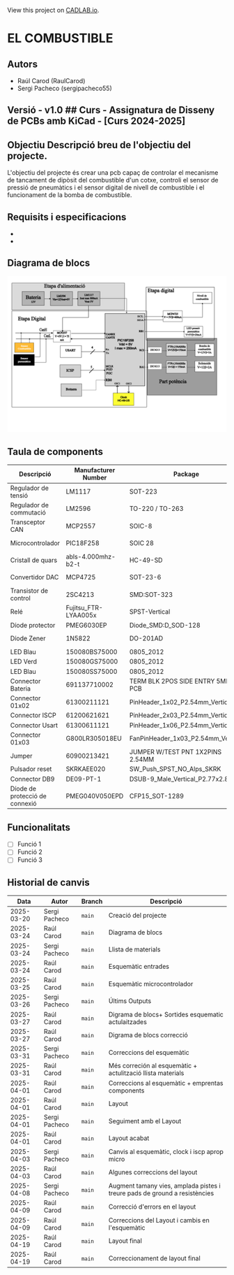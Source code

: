 View this project on [CADLAB.io](https://cadlab.io/project/29049). 

# EL COMBUSTIBLE

## Autors
- Raúl Carod (RaulCarod)
- Sergi Pacheco (sergipacheco55)

## Versió - v1.0 ## Curs - Assignatura de Disseny de PCBs amb KiCad - [Curs 2024-2025]

## Objectiu Descripció breu de l'objectiu del projecte.
L'objectiu del projecte és crear una pcb capaç de controlar el mecanisme de tancament de dipòsit del combustible d'un cotxe, controli el sensor de pressió de pneumàtics i el sensor digital de nivell de combustible i el funcionament de la bomba de combustible.
## Requisits i especificacions
- 
- 

## Diagrama de blocs
![Diagrama de bloques](Diagrama%20de%20bloques%20final.png)

## Taula de components
| Descripció                 | Manufacturer Number | Package  | Datasheet | Proveïdor | Unitats |
|----------------------------|--------------------|---------|----------|----------|---------|
| Regulador de tensió        | LM1117            | SOT-223 | [Enllaç](https://www.ti.com/lit/ds/symlink/lm1117.pdf) | Mouser | 1 |
| Regulador de commutació    | LM2596            | TO-220 / TO-263 | [Enllaç](https://www.ti.com/lit/ds/symlink/lm2596.pdf) |Mouser | 1 |
| Transceptor CAN            | MCP2557           | SOIC-8  | [Enllaç](https://www.digikey.es/es/products/detail/microchip-technology/MCP2557FD-H-SN/6009299?gclsrc=aw.ds&&utm_adgroup=&utm_source=google&utm_medium=cpc&utm_campaign=PMax_Product_All%20Products&utm_term=&productid=6009299&utm_content=&utm_id=go_cmp-20199915072_adg-_ad-__dev-c_ext-_prd-6009299_sig-Cj0KCQjw_JzABhC2ARIsAPe3ynpUKI6YB1CwYhuxLEUHioMMJoSxuswcCzv73NbuUfjEhpO7h3KmzM0aAg-ZEALw_wcB&gad_source=1&gbraid=0AAAAADrbLli4DwHuL2SABBDwoZRf1ZzGQ&gclid=Cj0KCQjw_JzABhC2ARIsAPe3ynpUKI6YB1CwYhuxLEUHioMMJoSxuswcCzv73NbuUfjEhpO7h3KmzM0aAg-ZEALw_wcB&gclsrc=aw.ds) | DigiKey | 1 |
| Microcontrolador           | PIC18F258         | SOIC 28 | [Enllaç](https://ww1.microchip.com/downloads/en/devicedoc/39564c.pdf) | DigiKey / Mouser | 1 |
| Cristall de quars          | abls-4.000mhz-b2-t | HC-49-SD | [Enllaç](https://www.mouser.es/ProductDetail/ABRACON/ABLS-4000MHZ-B2-T?qs=D0XpjEo%2FJ5C3RozMqbjMZQ%3D%3D&mgh=1&vip=1&utm_id=19103542967&utm_source=google&utm_medium=cpc&utm_marketing_tactic=emeacorp&gad_source=1&gbraid=0AAAAADn_wf3OXCEtXcIA5_5RcBvoSepTR&gclid=Cj0KCQjw_JzABhC2ARIsAPe3ynqsKUWHLoPzyu7DV4PfzRyfIg9Ooyksv1cDZuEIGajdSMNtnR05LqEaAmMCEALw_wcB) | Mouser | 1 |
| Convertidor DAC            | MCP4725           | SOT-23-6 | [Enllaç](https://ww1.microchip.com/downloads/en/devicedoc/22039d.pdf) | DigiKey / Mouser | 1 |
| Transistor de control | 2SC4213 | SMD:SOT-323 | [Enllaç](https://toshiba.semicon-storage.com/info/docget.jsp?did=19305&prodName=2SC4213) | Mouser | 2 |
| Relé | Fujitsu_FTR-LYAA005x | SPST-Vertical | [Enllaç](https://www.fujitsu.com/sg/imagesgig5/ftr-ly.pdf) | Mouse | 2 |
| Díode protector | PMEG6030EP | Diode_SMD:D_SOD-128 | [Enllaç](https://www.vishay.com/docs/88516/1n5400.pdf) | Mouser | 4 |
| Díode Zener | 1N5822 | DO-201AD | [Enllaç](http://www.vishay.com/docs/88526/1n5820.pdf) | Farnell España | 1 |
| LED Blau | 150080BS75000 | 0805_2012 | [Enllaç](https://www.we-online.com/components/products/datasheet/150080BS75000.pdf)| Digikey | 2 |
| LED Verd | 150080GS75000 | 0805_2012 | [Enllaç](https://www.we-online.com/components/products/datasheet/150080GS75000.pdf)| Digikey | 1 |
| LED Blau | 150080SS75000 | 0805_2012 | [Enllaç](https://www.we-online.com/components/products/datasheet/150080SS75000.pdf)| Digikey | 1 |
| Connector Bateria | 691137710002 | TERM BLK 2POS SIDE ENTRY 5MM PCB | [Enllaç](https://www.we-online.com/components/products/datasheet/691137710002.pdf) | Digikey | 1 |
| Connector 01x02 | 61300211121 | PinHeader_1x02_P2.54mm_Vertical | [Enllaç](https://www.we-online.com/components/products/datasheet/61300211121.pdf) |Digikey | 4 |
| Connector ISCP | 61200621621 | PinHeader_2x03_P2.54mm_Vertical | [Enllaç](https://www.we-online.com/components/products/datasheet/61200621621.pdf) | Digikey | 1 |
| Connector Usart | 61300611121 | PinHeader_1x06_P2.54mm_Vertical | [Enllaç](https://www.we-online.com/components/products/datasheet/61300611121.pdf) | Digikey | 1 |
| Connector 01x03 | G800LR305018EU | FanPinHeader_1x03_P2.54mm_Vertical | [Enllaç]() |Mouser | 1 |
| Jumper | 60900213421 | JUMPER W/TEST PNT 1X2PINS 2.54MM | [Enllaç](https://www.we-online.com/components/products/datasheet/60900213421.pdf) | Digikey | 1 |
| Pulsador reset | SKRKAEE020 | SW_Push_SPST_NO_Alps_SKRK | [Enllaç](https://www.mouser.es/datasheet/2/15/SKRK-1370789.pdf) | Mouser | 1 |
| Connector DB9 | DE09-PT-1 | DSUB-9_Male_Vertical_P2.77x2.84mm | [Enllaç](https://app.adam-tech.com/products/download/data_sheet/198661/dxxx-pt-1-data-sheet.pdf) | Digikey | 1 |
| Díode de protecció de connexió | PMEG040V050EPD | CFP15_SOT-1289 | [Enllaç](https://assets.nexperia.com/documents/data-sheet/PMEG040V050EPD.pdf) | Digikey | 1 |



## Funcionalitats
- [ ] Funció 1
- [ ] Funció 2
- [ ] Funció 3

## Historial de canvis
| Data | Autor | Branch | Descripció |
|------|------|--------|------------| 
| 2025-03-20 | Sergi Pacheco | `main` | Creació del projecte |
| 2025-03-24 | Raúl Carod| `main` | Diagrama de blocs |
| 2025-03-24 | Sergi Pacheco| `main`| Llista de materials|
| 2025-03-24 | Raúl Carod | `main`| Esquemàtic entrades |
| 2025-03-25 | Raúl Carod | `main`| Esquemàtic microcontrolador|
| 2025-03-26 | Sergi Pacheco| `main`| Últims Outputs|
| 2025-03-27 | Raúl Carod | `main`| Digrama de blocs+ Sortides esquematic actulaitzades |
| 2025-03-27 | Raúl Carod | `main`| Digrama de blocs correcció |
| 2025-03-31 | Sergi Pacheco | `main`| Correccions del esquemàtic |
| 2025-03-31 | Raúl Carod | `main`| Més correción al esquemàtic + actulització llista materials|
| 2025-04-01 | Raúl Carod | `main`| Correccions al esquemàtic + emprentas components |
| 2025-04-01 | Raúl Carod | `main` | Layout |
| 2025-04-01 | Sergi Pacheco | `main`| Seguiment amb el Layout |
| 2025-04-01 | Raúl Carod | `main`|Layout acabat |
| 2025-04-03 | Sergi Pacheco| `main`|  Canvis al esquemàtic, clock i iscp aprop micro|
| 2025-04-03 | Raúl Carod | `main`| Algunes correccions del layout |
| 2025-04-08 | Sergi Pacheco| `main`|  Augment tamany vies, amplada pistes i treure pads de ground a resistències|
| 2025-04-09 | Raúl Carod | `main`| Correcció d'errors en el layout |
| 2025-04-09 | Raúl Carod | `main`| Correccions del Layout i cambis en l'esquemàtic |
| 2025-04-19 | Raúl Carod | `main`| Layout final |
| 2025-04-19 | Raúl Carod | `main`| Correccionament de layout final |
